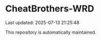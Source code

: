# CheatBrothers-WRD

Last updated: 2025-07-13 21:25:48

This repository is automatically maintained.
